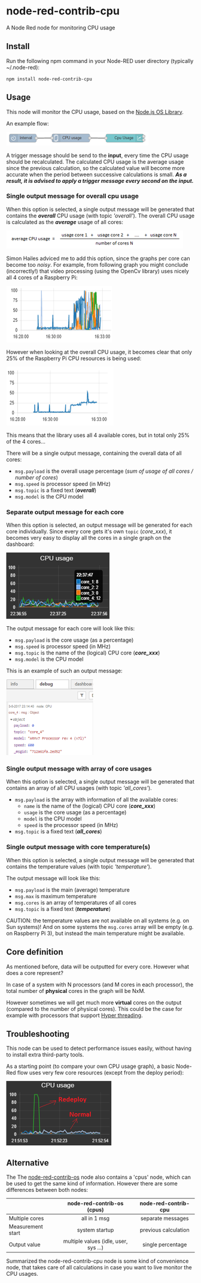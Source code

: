 # node-red-contrib-cpu
A Node Red node for monitoring CPU usage

## Install
Run the following npm command in your Node-RED user directory (typically ~/.node-red):
```
npm install node-red-contrib-cpu
```
## Usage
This node will monitor the CPU usage, based on the [Node.js OS Library](https://nodejs.org/api/os.html).  

An example flow:

![Flow](https://raw.githubusercontent.com/bartbutenaers/node-red-contrib-cpu/master/images/cpu_flow.png)

A trigger message should be send to the **input**, every time the CPU usage should be recalculated.  The calculated CPU usage is the average usage since the previous calculation, so the calculated value will become more accurate when the period between successive calculations is small.  ***As a result, it is advised to apply a trigger message every second on the input.***

### Single output message for overall cpu usage
When this option is selected, a single output message will be generated that contains the ***overall*** CPU usage (with topic *'overall'*).  The overall CPU usage is calculated as the ***average*** usage of all cores:

![Formula](https://raw.githubusercontent.com/bartbutenaers/node-red-contrib-cpu/master/images/cpu_formula.png)

Simon Hailes adviced me to add this option, since the graphs per core can become too *noisy*.  For example, from following graph you might conclude (incorrectly!) that video processing (using the OpenCv library) uses nicely all 4 cores of a Raspberry Pi:

![Formula](https://raw.githubusercontent.com/bartbutenaers/node-red-contrib-cpu/master/images/cpu_each_core.png)

However when looking at the overall CPU usage, it becomes clear that only 25% of the Raspberry Pi CPU resources is being used:

![Formula](https://raw.githubusercontent.com/bartbutenaers/node-red-contrib-cpu/master/images/cpu_overall.png)

This means that the library uses all 4 available cores, but in total only 25% of the 4 cores...

There will be a single output message, containing the overall data of all cores:
+ `msg.payload` is the overall usage percentage (*sum of usage of all cores / number of cores*)
+ `msg.speed` is processor speed (in MHz)
+ `msg.topic` is a fixed text (***overall***)
+ `msg.model` is the CPU model

### Separate output message for each core
When this option is selected, an output message will be generated for each core individually.  Since every core gets it's own `topic` (*core_xxx*), it becomes very easy to display all the cores in a single graph on the dashboard:

![Graph with multiple cores](https://raw.githubusercontent.com/bartbutenaers/node-red-contrib-cpu/master/images/cpu_legend.png)

The output message for each core will look like this:
+ `msg.payload` is the core usage (as a percentage)
+ `msg.speed` is processor speed (in MHz)
+ `msg.topic` is the name of the (logical) CPU core (***core_xxx***)
+ `msg.model` is the CPU model

This is an example of such an output message:

![Debug message](https://raw.githubusercontent.com/bartbutenaers/node-red-contrib-cpu/master/images/cpu_debug.png)

### Single output message with array of core usages
When this option is selected, a single output message will be generated that contains an array of all CPU usages (with topic *'all_cores'*).
+ `msg.payload` is the array with information of all the available cores:
   + `name` is the name of the (logical) CPU core (***core_xxx***)
   + `usage` is the core usage (as a percentage)
   + `model` is the CPU model
   + `speed` is the processor speed (in MHz)
+ `msg.topic` is a fixed text (***all_cores***)

### Single output message with core temperature(s)
When this option is selected, a single output message will be generated that contains the temperature values (with topic *'temperature'*).

The output message will look like this:
+ `msg.payload` is the main (average) temperature
+ `msg.max` is maximum temperature
+ `msg.cores` is an array of temperatures of all cores
+ `msg.topic` is a fixed text (***temperature***)

CAUTION: the temperature values are not available on all systems (e.g. on Sun systems)!  And on some systems the `msg.cores` array will be empty (e.g. on Raspberry Pi 3), but instead the main temperature might be available.

## Core definition
As mentioned before, data will be outputted for every core.  However what does a core represent?  

In case of a system with N processors (and M cores in each processor), the total number of **physical** cores in the graph will be NxM.

However sometimes we will get much more **virtual** cores on the output (compared to the number of physical cores).  This could be the case for example with processors that support [Hyper threading](https://en.wikipedia.org/wiki/Hyper-threading).

## Troubleshooting
This node can be used to detect performance issues easily, without having to install extra third-party tools.

As a starting point (to compare your own CPU usage graph), a basic Node-Red flow uses very few core resources (except from the deploy period):

![Basic flow graph](https://raw.githubusercontent.com/bartbutenaers/node-red-contrib-cpu/master/images/cpu_graph.png)

## Alternative
The The [node-red-contrib-os](https://www.npmjs.com/package/node-red-contrib-os) node also contains a 'cpus' node, which can be used to get the same kind of information.  However there are some differences between both nodes:

|                    | node-red-contrib-os (cpus)             |  node-red-contrib-cpu |
| ------------------ |:--------------------------------------:| :--------------------:|
| Multiple cores     | all in 1 msg                           | separate messages     |
| Measurement start  | system startup                         | previous calculation  |
| Output value       | multiple values (idle, user, sys ...)  | single percentage     |

Summarized the node-red-contrib-cpu node is some kind of convenience node, that takes care of all calculations in case you want to live monitor the CPU usages. 
